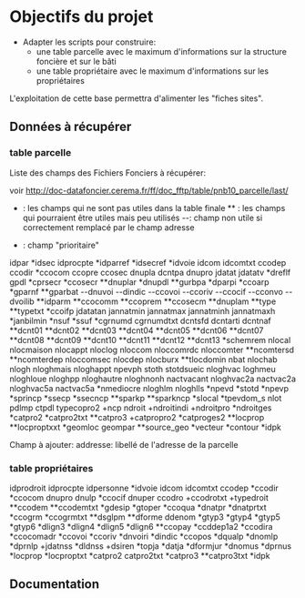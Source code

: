 # Objectifs du projet

- Adapter les scripts pour construire:
  - une table parcelle avec le maximum d'informations sur la structure foncière et sur le bâti
  - une table propriétaire avec le maximum d'informations sur les propriétaires

L'exploitation de cette base permettra d'alimenter les "fiches sites".


## Données à récupérer

### table parcelle

Liste des champs des Fichiers Fonciers à récupérer:

voir http://doc-datafoncier.cerema.fr/ff/doc_fftp/table/pnb10_parcelle/last/

* : les champs qui ne sont pas utiles dans la table finale
** : les champs qui pourraient être utiles mais peu utilisés
--: champ non utile si correctement remplacé par le champ adresse
+ : champ "prioritaire"

idpar
*idsec
idprocpte
*idparref
*idsecref
*idvoie
idcom
idcomtxt
ccodep
ccodir
*ccocom
ccopre
ccosec
dnupla
dcntpa
dnupro
jdatat
jdatatv
*dreflf
gpdl
*cprsecr
*ccosecr
**dnuplar
*dnupdl
**gurbpa
*dparpi
*ccoarp
*gparnf
**gparbat
--dnuvoi
--dindic
--ccovoi
--ccoriv
--ccocif
--cconvo
--dvoilib
**idparm
**ccocomm
**ccoprem
**ccosecm
**dnuplam
**type
**typetxt
*ccoifp
jdatatan
jannatmin
jannatmax
jannatminh
jannatmaxh
*janbilmin
*nsuf
*ssuf
*cgrnumd
cgrnumdtxt
dcntsfd
dcntarti
dcntnaf
**dcnt01
**dcnt02
**dcnt03
**dcnt04
**dcnt05
**dcnt06
**dcnt07
**dcnt08
**dcnt09
**dcnt10
**dcnt11
**dcnt12
**dcnt13
*schemrem
nlocal
nlocmaison
nlocappt
nloclog
nloccom
nloccomrdc
nloccomter
**ncomtersd
**ncomterdep
nloccomsec
nlocdep
nlocburx
**tlocdomin
nbat
nlochab
nlogh
nloghmais
nloghappt
npevph
stoth
stotdsueic
nloghvac
loghmeu
nloghloue
nloghpp
nloghautre
nloghnonh
nactvacant
nloghvac2a
nactvac2a
nloghvac5a
nactvac5a
*nmediocre
nloghlm
nloghlls
*npevd
*stotd
*npevp
*sprincp
*ssecp
*ssecncp
**sparkp
**sparkncp
*slocal
*tpevdom_s
nlot
pdlmp
ctpdl
typecopro2
+ncp
ndroit
+ndroitindi
+ndroitpro
*ndroitges
*catpro2
*catpro2txt
**catpro3
+catpropro2
*catproges2
**locprop
**locproptxxt
*geomloc
geompar
**source_geo
*vecteur
*contour
*idpk


Champ à ajouter:
addresse: libellé de l'adresse de la parcelle

### table propriétaires

idprodroit
idprocpte
idpersonne
*idvoie
idcom
idcomtxt
ccodep
*ccodir
*ccocom
dnupro
dnulp
*ccocif
dnuper
ccodro
+ccodrotxt
+typedroit
**ccodem
**ccodemtxt
*gdesip
*gtoper
*ccoqua
*dnatpr
*dnatprtxt
*ccogrm
*ccogrmtxt
**dsglpm
**dforme
ddenom
*gtyp3
*gtyp4
*gtyp5
*gtyp6
*dlign3
*dlign4
*dlign5
*dlign6
**ccopay
*ccddep1a2
*ccodira
*ccocomadr
*ccovoi
*ccoriv
*dnvoiri
*dindic
*ccopos
*dqualp
*dnomlp
*dprnlp
+jdatnss
*dldnss
+dsiren
*topja
*datja
*dformjur
*dnomus
*dprnus
*locprop
*locproptxt
*catpro2
catpro2txt
*catpro3
**catpro3txt
*idpk


## Documentation

